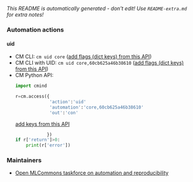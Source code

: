 *This README is automatically generated - don't edit! Use `README-extra.md` for extra notes!*

### Automation actions

#### uid

  * CM CLI: ```cm uid core``` ([add flags (dict keys) from this API](https://github.com/mlcommons/ck/tree/master/cm/cmind/repo/automation/core/module.py#L22))
  * CM CLI with UID: ```cm uid core,60cb625a46b38610``` ([add flags (dict keys) from this API](https://github.com/mlcommons/ck/tree/master/cm/cmind/repo/automation/core/module.py#L22))
  * CM Python API:
    ```python
    import cmind

    r=cm.access({
                 'action':'uid'
                 'automation':'core,60cb625a46b38610'
                 'out':'con'
    ```
    [add keys from this API](https://github.com/mlcommons/ck/tree/master/cm/cmind/repo/automation/core/module.py#L22)
    ```python
                })
    if r['return']>0:
        print(r['error'])
    ```

### Maintainers

* [Open MLCommons taskforce on automation and reproducibility](https://cKnowledge.org/mlcommons-taskforce)